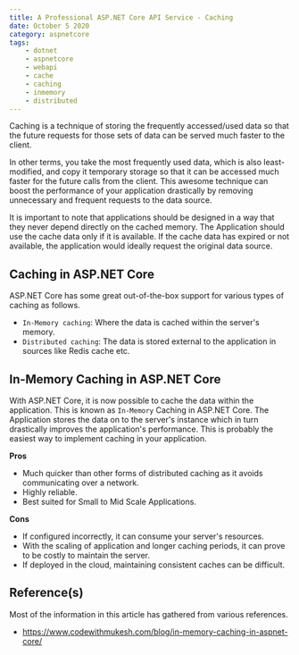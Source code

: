 ```yaml
---
title: A Professional ASP.NET Core API Service - Caching
date: October 5 2020
category: aspnetcore
tags:
    - dotnet
    - aspnetcore
    - webapi
    - cache
    - caching
    - inmemory
    - distributed
---
```

 
Caching is a technique of storing the frequently accessed/used data so that the future requests for those sets of data can be served much faster to the client.

In other terms, you take the most frequently used data, which is also least-modified, and copy it temporary storage so that it can be accessed much faster for the future calls from the client. This awesome technique can boost the performance of your application drastically by removing unnecessary and frequent requests to the data source.

It is important to note that applications should be designed in a way that they never depend directly on the cached memory. The Application should use the cache data only if it is available. If the cache data has expired or not available, the application would ideally request the original data source.

<!-- more -->

## Caching in ASP.NET Core

ASP.NET Core has some great out-of-the-box support for various types of caching as follows.

* `In-Memory caching`: Where the data is cached within the server's memory.
* `Distributed caching`: The data is stored external to the application in sources like Redis cache etc.

## In-Memory Caching in ASP.NET Core

With ASP.NET Core, it is now possible to cache the data within the application. This is known as `In-Memory` Caching in ASP.NET Core. The Application stores the data on to the server's instance which in turn drastically improves the application's performance. This is probably the easiest way to implement caching in your application.

**Pros**

* Much quicker than other forms of distributed caching as it avoids communicating over a network.
* Highly reliable.
* Best suited for Small to Mid Scale Applications.

**Cons**

* If configured incorrectly, it can consume your server's resources.
* With the scaling of application and longer caching periods, it can prove to be costly to maintain the server.
* If deployed in the cloud, maintaining consistent caches can be difficult.

## Reference(s)

Most of the information in this article has gathered from various references.

* https://www.codewithmukesh.com/blog/in-memory-caching-in-aspnet-core/
